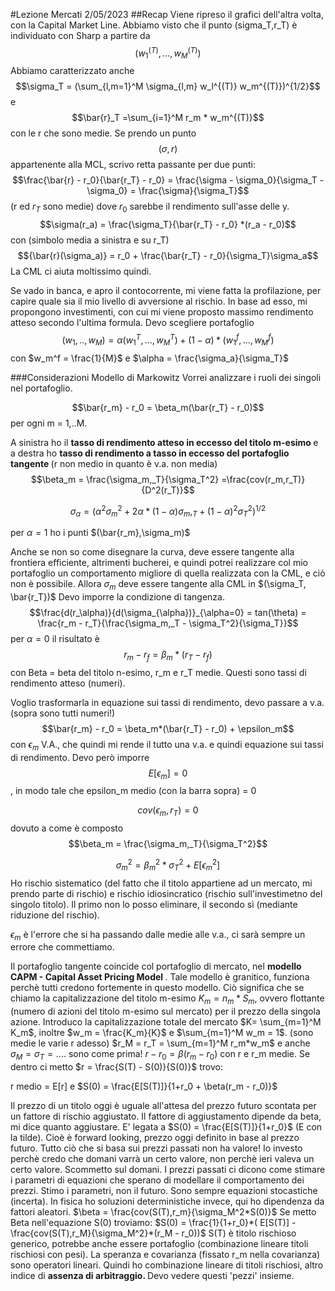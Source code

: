 #Lezione Mercati 2/05/2023
##Recap
Viene ripreso il grafici dell'altra volta, con la Capital Market Line. Abbiamo visto che il punto (sigma_T,r_T) è individuato con Sharp a partire da $$(w_1^{(T)},...,w_M^{(T)})$$
Abbiamo caratterizzato anche $$\sigma_T = (\sum_{l,m=1}^M \sigma_{l,m}  w_l^{(T)}  w_m^{(T)})^{1/2}$$ e $$\bar{r}_T =\sum_{i=1}^M r_m * w_m^{(T)}$$ con le r che sono medie.
Se prendo un punto $$(\sigma,r)$$ appartenente alla MCL, scrivo retta passante per due punti:
$$\frac{\bar{r} - r_0}{\bar{r_T} - r_0} = \frac{\sigma - \sigma_0}{\sigma_T - \sigma_0} = \frac{\sigma}{\sigma_T}$$ (r ed $r_T$ sono medie)
dove $r_0$ sarebbe il rendimento sull'asse delle y.
$$\sigma(r_a) =  \frac{\sigma_T}{\bar{r_T} - r_0} *(r_a - r_0)$$
con (simbolo media a sinistra e su r_T) 
$${\bar{r}(\sigma_a)} = r_0 + \frac{\bar{r_T} - r_0}{\sigma_T}\sigma_a$$
La CML ci aiuta moltissimo quindi.


Se vado in banca, e apro il contocorrente, mi viene fatta la profilazione, per capire quale sia il mio livello di avversione al rischio. In base ad esso, mi propongono investimenti, con cui mi viene proposto massimo rendimento atteso secondo l'ultima formula.
Devo scegliere portafoglio $$(w_1,..,w_M) = \alpha(w_1^T,...,w_M^T) + (1-\alpha)*(w_1^f,...,w_M^f)$$
con $w_m^f = \frac{1}{M}$ e $\alpha = \frac{\sigma_a}{\sigma_T}$

###Considerazioni Modello di Markowitz
Vorrei analizzare i ruoli dei singoli nel portafoglio.

$$\bar{r_m} - r_0 = \beta_m(\bar{r_T} - r_0)$$ per ogni m = 1,..M.

A sinistra ho il <b>tasso di rendimento atteso in eccesso del titolo m-esimo </b> e a destra ho <b> tasso di rendimento a tasso in eccesso del portafoglio tangente </b>
(r non medio in quanto è v.a. non media)
$$\beta_m = \frac{\sigma_m,_T}{\sigma_T^2} =\frac{cov(r_m,r_T)}{D^2(r_T)}$$

$$\sigma_\alpha = (\alpha^2\sigma_m^2 + 2\alpha*(1-\alpha)\sigma_m,_T + (1-\alpha)^2\sigma_T^2)^{1/2}$$

per $\alpha=1$ ho i punti $(\bar{r_m},\sigma_m)$ 

Anche se non so come disegnare la curva, deve essere tangente alla frontiera efficiente, altrimenti bucherei, e quindi potrei realizzare col mio portafoglio un comportamento migliore di quella realizzata con la CML, e ciò non è possibile.
Allora $\sigma_m$ deve essere tangente alla CML in $(\sigma_T, \bar{r_T})$ 
Devo imporre la condizione di tangenza.
$$\frac{d(r_\alpha)}{d(\sigma_{\alpha})}_{\alpha=0} = tan(\theta) = \frac{r_m - r_T}{\frac{\sigma_m,_T - \sigma_T^2}{\sigma_T}}$$ per $\alpha = 0$ il risultato è $$r_m - r_f = \beta_m*(r_T - r_f)$$
con Beta = beta del titolo n-esimo, r_m e r_T medie.
Questi sono tassi di rendimento atteso (numeri).

Voglio trasformarla in equazione sui tassi di rendimento, devo passare a v.a. (sopra sono tutti numeri!)
$$\bar{r_m} - r_0 = \beta_m*(\bar{r_T} - r_0) + \epsilon_m$$
con $\epsilon_m$ V.A., che quindi mi rende il tutto una v.a. e quindi equazione sui tassi di rendimento. Devo però imporre
$$E[\epsilon_m] = 0$$, in modo tale che epsilon_m medio (con la barra sopra) = 0 

$$cov(\epsilon_m,r_T) = 0$$ dovuto a come è composto $$\beta_m = \frac{\sigma_m,_T}{\sigma_T^2}$$

$$\sigma_m^2 = \beta_m^2 *\sigma_T^2 + E[\epsilon_m^2]$$
Ho rischio sistematico (del fatto che il titolo appartiene ad un mercato, mi prendo parte di rischio) e rischio idiosincratico (rischio sull'investimetno del singolo titolo). Il primo non lo posso eliminare, il secondo sì (mediante riduzione del rischio).


$\epsilon_m$ è l'errore che si ha passando dalle medie alle v.a., ci sarà sempre un errore che commettiamo.

Il portafoglio tangente coincide col portafoglio di mercato, nel <b>modello CAPM - Capital Asset Pricing Model </b>. Tale modello è granitico, funziona perchè tutti credono fortemente in questo modello. Ciò significa che se chiamo la capitalizzazione del titolo m-esimo $K_m = n_m * S_m$, ovvero flottante (numero di azioni del titolo m-esimo sul mercato) per il prezzo della singola azione. Introduco la capitalizzazione totale del mercato $K= \sum_{m=1}^M K_m$, inoltre $w_m = \frac{K_m}{K}$ e $\sum_{m=1}^M w_m = 1$.
(sono medie le varie r adesso)
$r_M = r_T = \sum_{m=1}^M r_m*w_m$ e anche $\sigma_M = \sigma_T =....$ sono come prima!
$r - r_0 = \beta(r_m - r_0)$ con r e r_m medie.
Se dentro ci metto $r = \frac{S(T) - S(0)}{S(0)}$ trovo:

r medio = E[r] e $S(0) = \frac{E[S(T)]}{1+r_0 + \beta(r_m - r_0)}$

Il prezzo di un titolo oggi è uguale all'attesa del prezzo futuro scontata per un fattore di rischio aggiustato. Il fattore di aggiustamento dipende da beta, mi dice quanto aggiustare.
E' legata a $S(0) = \frac{E[S(T)]}{1+r_0}$ (E con la tilde).
Cioè è forward looking, prezzo oggi definito in base al prezzo futuro. Tutto ciò che si basa sui prezzi passati non ha valore!
Io investo perchè credo che domani varrà un certo valore, non perchè ieri valeva un certo valore. Scommetto sul domani.
I prezzi passati ci dicono come stimare i parametri di equazioni che sperano di modellare il comportamento dei prezzi. Stimo i parametri, non il futuro. Sono sempre equazioni stocastiche (incerta). In fisica ho soluzioni deterministiche invece, qui ho dipendenza da fattori aleatori.
$\beta = \frac{cov(S(T),r_m}{\sigma_M^2*S(0)}$
Se metto Beta nell'equazione S(0) troviamo:
$S(0) = \frac{1}{1+r_0}*( E[S(T)] - \frac{cov(S(T),r_M}{\sigma_M^2}*(r_M - r_0))$
S(T) è titolo rischioso generico, potrebbe anche essere portafoglio (combinazione lineare titoli rischiosi con pesi). La speranza e covarianza (fissato r_m nella covarianza) sono operatori lineari. Quindi ho combinazione lineare di titoli rischiosi, altro indice di <b> assenza di arbitraggio. </b> Devo vedere questi 'pezzi' insieme.























